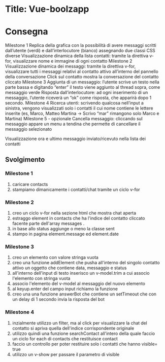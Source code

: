 Title: Vue-boolzapp
===
# Consegna
Milestone 1
Replica della grafica con la possibilità di avere messaggi scritti dall’utente (verdi) e dall’interlocutore (bianco) assegnando due classi CSS diverse
Visualizzazione dinamica della lista contatti: tramite la direttiva v-for, visualizzare nome e immagine di ogni contatto
Milestone 2
Visualizzazione dinamica dei messaggi: tramite la direttiva v-for, visualizzare tutti i messaggi relativi al contatto attivo all’interno del pannello della conversazione
Click sul contatto mostra la conversazione del contatto cliccato
Milestone 3
Aggiunta di un messaggio: l’utente scrive un testo nella parte bassa e digitando “enter” il testo viene aggiunto al thread sopra, come messaggio verde
Risposta dall’interlocutore: ad ogni inserimento di un messaggio, l’utente riceverà un “ok” come risposta, che apparirà dopo 1 secondo.
Milestone 4
Ricerca utenti: scrivendo qualcosa nell’input a sinistra, vengono visualizzati solo i contatti il cui nome contiene le lettere inserite (es, Marco, Matteo Martina -> Scrivo “mar” rimangono solo Marco e Martina)
Milestone 5 - opzionale
Cancella messaggio: cliccando sul messaggio appare un menu a tendina che permette di cancellare il messaggio selezionato

Visualizzazione ora e ultimo messaggio inviato/ricevuto nella lista dei contatti 

## Svolgimento 
### Milestone 1
1. caricare contacts
2. stampiamo dimanicamente i contatti/chat tramite un ciclo v-for 

### Milestone 2
1. creo un ciclo v-for nella sezione html che mostra chat aperta 
2. estraggo element in contacts che ha l'indice del contatto cliccato facente parte dell'array messages .
3. in base allo status aggiunge o meno la classe sent
4. stampo in pagina element.message ed element.date


### Milestone 3
1. creo un elemento con valore stringa vuota 
2. creo una funzione addElement che pusha all'interno del singolo contatto attivo un oggetto che contiene data, messaggio e status
3. all'interno dell'input di testo inserisco un v-model.trim a cui associo l'elemento con stringa vuota 
4. associo l'elemento del v-model al messaggio del nuovo elemento 
5. al keyup.enter del campo input richiamo la funzione
6. creo una una funzione answerBot che contiene un setTimeout che con un delay di 1 secondo invia la risposta del bot


### Milestone 4
1. inzialmente utilizzo un filter, ma al click per visualizzare la chat del contatto si apriva quella dell'indice corrispondente originale 
2. utilizzo quindi una funzione searchContact all'intero della quale faccio un ciclo for each di contacts che restituisce contact 
3. faccio un controllo per poter restituire solo i contatti che hanno visible= true
4. utilizzo un v-show per passare il parametro di visible
